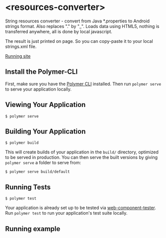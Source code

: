 # \<resources-converter\>

String resources converter - convert from Java *.properties to Android strings format.
Also replaces "." by "_". Loads data using HTML5, nothing is transferred anywhere, all is done by local javascript. 

The result is just printed on page. So you can copy-paste it to your local strings.xml file.


[Running site](https://coplas.github.io/resources-converter/)

## Install the Polymer-CLI

First, make sure you have the [Polymer CLI](https://www.npmjs.com/package/polymer-cli) installed. Then run `polymer serve` to serve your application locally.

## Viewing Your Application

```
$ polymer serve
```

## Building Your Application

```
$ polymer build
```

This will create builds of your application in the `build/` directory, optimized to be served in production. You can then serve the built versions by giving `polymer serve` a folder to serve from:

```
$ polymer serve build/default
```

## Running Tests

```
$ polymer test
```

Your application is already set up to be tested via [web-component-tester](https://github.com/Polymer/web-component-tester). Run `polymer test` to run your application's test suite locally.


## Running example